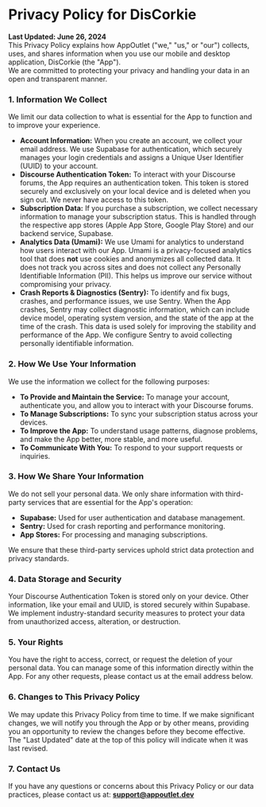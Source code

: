 # **Privacy Policy for DisCorkie**

**Last Updated: June 26, 2024**  
This Privacy Policy explains how AppOutlet ("we," "us," or "our") collects, uses, and shares information when you use our mobile and desktop application, DisCorkie (the "App").  
We are committed to protecting your privacy and handling your data in an open and transparent manner.

### **1\. Information We Collect**

We limit our data collection to what is essential for the App to function and to improve your experience.

* **Account Information:** When you create an account, we collect your email address. We use Supabase for authentication, which securely manages your login credentials and assigns a Unique User Identifier (UUID) to your account.  
* **Discourse Authentication Token:** To interact with your Discourse forums, the App requires an authentication token. This token is stored securely and exclusively on your local device and is deleted when you sign out. We never have access to this token.  
* **Subscription Data:** If you purchase a subscription, we collect necessary information to manage your subscription status. This is handled through the respective app stores (Apple App Store, Google Play Store) and our backend service, Supabase.  
* **Analytics Data (Umami):** We use Umami for analytics to understand how users interact with our App. Umami is a privacy-focused analytics tool that does **not** use cookies and anonymizes all collected data. It does not track you across sites and does not collect any Personally Identifiable Information (PII). This helps us improve our service without compromising your privacy.  
* **Crash Reports & Diagnostics (Sentry):** To identify and fix bugs, crashes, and performance issues, we use Sentry. When the App crashes, Sentry may collect diagnostic information, which can include device model, operating system version, and the state of the app at the time of the crash. This data is used solely for improving the stability and performance of the App. We configure Sentry to avoid collecting personally identifiable information.

### **2\. How We Use Your Information**

We use the information we collect for the following purposes:

* **To Provide and Maintain the Service:** To manage your account, authenticate you, and allow you to interact with your Discourse forums.  
* **To Manage Subscriptions:** To sync your subscription status across your devices.  
* **To Improve the App:** To understand usage patterns, diagnose problems, and make the App better, more stable, and more useful.  
* **To Communicate With You:** To respond to your support requests or inquiries.

### **3\. How We Share Your Information**

We do not sell your personal data. We only share information with third-party services that are essential for the App's operation:

* **Supabase:** Used for user authentication and database management.  
* **Sentry:** Used for crash reporting and performance monitoring.  
* **App Stores:** For processing and managing subscriptions.

We ensure that these third-party services uphold strict data protection and privacy standards.

### **4\. Data Storage and Security**

Your Discourse Authentication Token is stored only on your device. Other information, like your email and UUID, is stored securely within Supabase. We implement industry-standard security measures to protect your data from unauthorized access, alteration, or destruction.

### **5\. Your Rights**

You have the right to access, correct, or request the deletion of your personal data. You can manage some of this information directly within the App. For any other requests, please contact us at the email address below.

### **6\. Changes to This Privacy Policy**

We may update this Privacy Policy from time to time. If we make significant changes, we will notify you through the App or by other means, providing you an opportunity to review the changes before they become effective. The "Last Updated" date at the top of this policy will indicate when it was last revised.

### **7\. Contact Us**

If you have any questions or concerns about this Privacy Policy or our data practices, please contact us at: **[support@appoutlet.dev](mailto:support@appoutlet.dev)**
